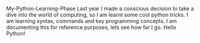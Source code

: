 My-Python-Learning-Phase
Last year I made a conscious decision to take a dive into the world of computing, so I am learnt some cool python tricks. I am learning syntax, commands and key programming concepts. I am documenting this for reference purposes, lets see how far I go.
Hello Python!
